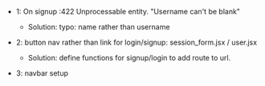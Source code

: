- 1: On signup :422 Unprocessable entity. "Username can't be blank"
  * Solution: typo: name rather than username

- 2: button nav rather than link for login/signup: session_form.jsx / user.jsx
  * Solution: define functions for signup/login to add route to url.

- 3: navbar setup
